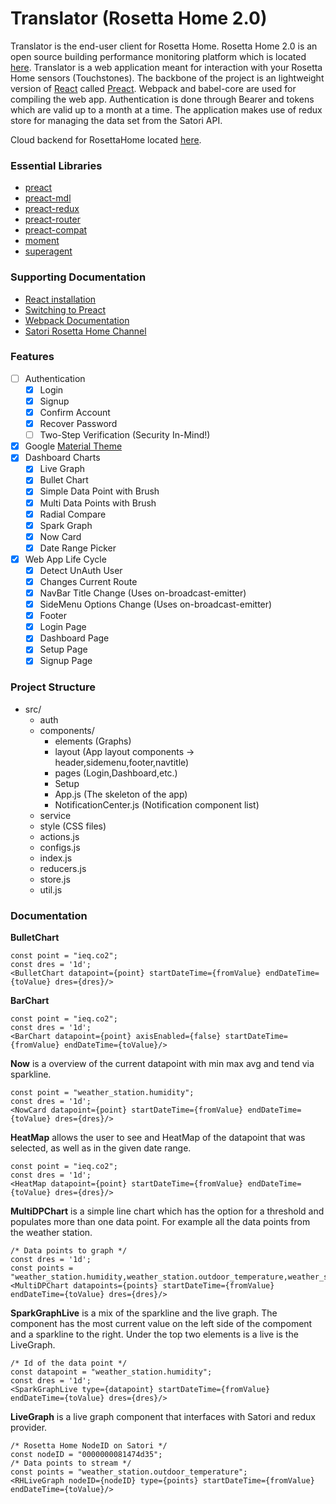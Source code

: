 # Translator (Rosetta Home 2.0)

Translator is the end-user client for Rosetta Home. Rosetta Home 2.0 is an open source building performance monitoring platform which is located <a href="https://github.com/rosetta-home">here</a>. Translator is a web application meant for interaction with your Rosetta Home sensors (Touchstones). The backbone of the project is an lightweight version of <a href="https://facebook.github.io/react/">React</a> called <a href="https://preactjs.com/">Preact</a>. Webpack and babel-core are used for compiling the web app. Authentication is done through Bearer and tokens which are valid up to a month at a time. The application makes use of redux store for managing the data set from the Satori API.

Cloud backend for RosettaHome located <a href="https://github.com/rosetta-home/brood">here</a>.

### Essential Libraries

  - <a href="https://github.com/developit/preact">preact</a>
  - <a href="https://github.com/developit/preact-mdl">preact-mdl</a>
  - <a href="https://github.com/developit/preact-redux">preact-redux</a>
  - <a href="https://github.com/developit/preact-router">preact-router</a>
  - <a href="https://github.com/developit/preact-compat">preact-compat</a>
  - <a href="https://momentjs.com/">moment</a>
  - <a href="https://github.com/visionmedia/superagent">superagent</a>

### Supporting Documentation

- <a href="https://facebook.github.io/react/docs/installation.html">React installation</a>
- <a href="https://preactjs.com/guide/switching-to-preact">Switching to Preact</a>
- <a href="https://webpack.github.io/docs/">Webpack Documentation</a>
- <a href="https://www.satori.com/channels/rosetta-home">Satori Rosetta Home Channel</a>

### Features

- [ ] Authentication
  - [x] Login
  - [x] Signup
  - [x] Confirm Account
  - [x] Recover Password
  - [ ] Two-Step Verification (Security In-Mind!)
- [x] Google <a href="https://material.io/guidelines/">Material Theme</a>
- [x] Dashboard Charts
  - [x] Live Graph
  - [x] Bullet Chart
  - [x] Simple Data Point with Brush
  - [x] Multi Data Points with Brush
  - [x] Radial Compare
  - [x] Spark Graph
  - [x] Now Card
  - [x] Date Range Picker
- [x] Web App Life Cycle
  - [x] Detect UnAuth User
  - [x] Changes Current Route
  - [x] NavBar Title Change (Uses on-broadcast-emitter)
  - [x] SideMenu Options Change (Uses on-broadcast-emitter)
  - [x] Footer
  - [x] Login Page
  - [x] Dashboard Page
  - [x] Setup Page
  - [x] Signup Page

### Project Structure

  - src/
    - auth
    - components/
      - elements (Graphs)
      - layout (App layout components -> header,sidemenu,footer,navtitle)
      - pages (Login,Dashboard,etc.)
      - Setup
      - App.js (The skeleton of the app)
      - NotificationCenter.js (Notification component list)
    - service
    - style (CSS files)
    - actions.js
    - configs.js
    - index.js
    - reducers.js
    - store.js
    - util.js

### Documentation

<b>BulletChart</b>

```
const point = "ieq.co2";
const dres = '1d';
<BulletChart datapoint={point} startDateTime={fromValue} endDateTime={toValue} dres={dres}/>
```

<b>BarChart</b>

```
const point = "ieq.co2";
const dres = '1d';
<BarChart datapoint={point} axisEnabled={false} startDateTime={fromValue} endDateTime={toValue}/>
```

<b>Now</b> is a overview of the current datapoint with min max avg and tend via sparkline.

```
const point = "weather_station.humidity";
const dres = '1d';
<NowCard datapoint={point} startDateTime={fromValue} endDateTime={toValue} dres={dres}/>
```

<b>HeatMap</b> allows the user to see and HeatMap of the datapoint that was selected, as well as in the given date range.

```
const point = "ieq.co2";
const dres = '1d';
<HeatMap datapoint={point} startDateTime={fromValue} endDateTime={toValue} dres={dres}/>
```

<b>MultiDPChart</b> is a simple line chart which has the option for a threshold and populates more than one data point. For example all the data points from the weather station.

```
/* Data points to graph */
const dres = '1d';
const points = "weather_station.humidity,weather_station.outdoor_temperature,weather_station.indoor_temperature";
<MultiDPChart datapoints={points} startDateTime={fromValue} endDateTime={toValue} dres={dres}/>
```
<b>SparkGraphLive</b> is a mix of the sparkline and the live graph. The component has the most current value on the left side of the compoment and a sparkline to the right. Under the top two elements is a live is the LiveGraph.

```
/* Id of the data point */
const datapoint = "weather_station.humidity";
const dres = '1d';
<SparkGraphLive type={datapoint} startDateTime={fromValue} endDateTime={toValue} dres={dres}/>
```

<b>LiveGraph</b> is a live graph component that interfaces with Satori and redux provider.

```
/* Rosetta Home NodeID on Satori */
const nodeID = "0000000081474d35";
/* Data points to stream */
const points = "weather_station.outdoor_temperature";
<RHLiveGraph nodeID={nodeID} type={points} startDateTime={fromValue} endDateTime={toValue}/>
```
